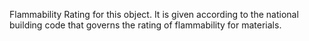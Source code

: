 Flammability Rating for this object.
It is given according to the national building code that governs the rating of flammability for materials.